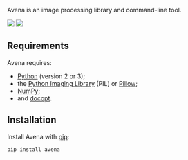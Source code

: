 Avena is an image processing library and command-line tool.

[![](https://travis-ci.org/eliteraspberries/avena.svg)][build-status]
[![](https://img.shields.io/pypi/v/Avena.svg)][pypi]


Requirements
------------

Avena requires:

 -  [Python][] (version 2 or 3);
 -  the [Python Imaging Library][] (PIL) or [Pillow][];
 -  [NumPy][];
 -  and [docopt][].


Installation
------------

Install Avena with [pip][]:

    pip install avena


[build-status]: https://travis-ci.org/eliteraspberries/avena
[pypi]: https://pypi.python.org/pypi/Avena

[Python]: <https://www.python.org/>
[Python Imaging Library]: <http://pythonware.com/products/pil/>
[Pillow]: <http://python-pillow.github.io/>
[NumPy]: <http://www.numpy.org/>
[docopt]: <http://docopt.org/>
[pip]: <https://pip.pypa.io/en/stable/>

